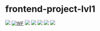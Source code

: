 # frontend-project-lvl1
<a href="https://codeclimate.com/github/codeclimate/codeclimate/maintainability"><img src="https://api.codeclimate.com/v1/badges/a99a88d28ad37a79dbf6/maintainability" /></a>
[![WF](https://github.com/Stonek79/frontend-project-lvl1/workflows/FirstWF/badge.svg)](https://github.com/Stonek79/frontend-project-lvl1/actions)
<a href="https://asciinema.org/a/fvQUQKsbMVxiykhAOBjpuC3P3" target="_blank"><img src="https://asciinema.org/a/fvQUQKsbMVxiykhAOBjpuC3P3.svg" /></a>
<a href="https://asciinema.org/a/HSj2MzTjgCQsyQ9MkpkRWZ9CS" target="_blank"><img src="https://asciinema.org/a/HSj2MzTjgCQsyQ9MkpkRWZ9CS.svg" /></a>
<a href="https://asciinema.org/a/H67q8x39ROzTuQhB1w9pbNy8T" target="_blank"><img src="https://asciinema.org/a/H67q8x39ROzTuQhB1w9pbNy8T.svg" /></a>
<a href="https://asciinema.org/a/vkHakEvEaIMOd5H8R3Wdbl3up" target="_blank"><img src="https://asciinema.org/a/vkHakEvEaIMOd5H8R3Wdbl3up.svg" /></a>
<a href="https://asciinema.org/a/q194thP82Zi7n6qO7StaNaHC1" target="_blank"><img src="https://asciinema.org/a/q194thP82Zi7n6qO7StaNaHC1.svg" /></a>
